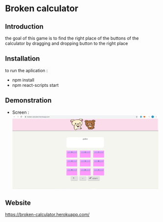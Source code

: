 # Broken calculator

## Introduction 
the goal of this game is to find the right place of the buttons of the calculator by dragging and dropping button to the right place 

## Installation
to run the aplication :
* npm install
* npm react-scripts start

## Demonstration
* Screen  :
![Image](https://github.com/SafaaKHADIM/Broken-Calculator/blob/master/Screen.png)

## Website
https://broken-calculator.herokuapp.com/
